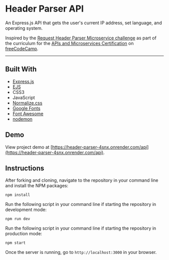 # Header Parser API

An Express.js API that gets the user's current IP address, set language, and operating system.

Inspired by the [Request Header Parser Microservice challenge](https://learn.freecodecamp.org/apis-and-microservices/apis-and-microservices-projects/request-header-parser-microservice) as part of the curriculum for the [APIs and Microservices Certification](https://www.freecodecamp.org/learn/apis-and-microservices) on [freeCodeCamp](https://www.freecodecamp.org).

---

## Built With
* [Express.js](https://expressjs.com)
* [EJS](https://ejs.co)
* CSS3
* JavaScript
* [Normalize.css](https://necolas.github.io/normalize.css)
* [Google Fonts](https://fonts.google.com)
* [Font Awesome](https://fontawesome.com)
* [nodemon](https://nodemon.io)

## Demo

View project demo at [https://header-parser-4snx.onrender.com/api](https://header-parser-4snx.onrender.com/api).

## Instructions

After forking and cloning, navigate to the repository in your command line and install the NPM packages:
```
npm install
```

Run the following script in your command line if starting the repository in development mode:
```
npm run dev
```

Run the following script in your command line if starting the repository in production mode:
```
npm start
```

Once the server is running, go to `http://localhost:3000` in your browser.
